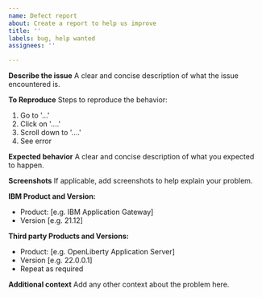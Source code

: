 ```yaml
---
name: Defect report
about: Create a report to help us improve
title: ''
labels: bug, help wanted
assignees: ''

---
```


**Describe the issue**
A clear and concise description of what the issue encountered is.

**To Reproduce**
Steps to reproduce the behavior:
1. Go to '...'
2. Click on '....'
3. Scroll down to '....'
4. See error

**Expected behavior**
A clear and concise description of what you expected to happen.

**Screenshots**
If applicable, add screenshots to help explain your problem.

**IBM Product and Version:**
 - Product: [e.g. IBM Application Gateway]
 - Version [e.g. 21.12]

**Third party Products and Versions:**
 - Product: [e.g. OpenLiberty Application Server]
 - Version [e.g. 22.0.0.1]
 - Repeat as required

**Additional context**
Add any other context about the problem here.
